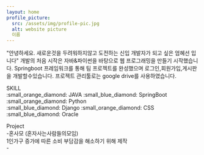 ```yaml
---
layout: home
profile_picture:
  src: /assets/img/profile-pic.jpg
  alt: website picture
  이름
---
```


<p>
"안녕하세요. 새로운것을 두려워하지않고 도전하는 신입 개발자가 되고 싶은 엄혜선 입니다"
 개발의 처음 시작은 자바&파이썬을 바탕으로 웹 프로그래밍을 만들기 시작했습니다.
 Springboot 프레임워크를 통해 팀 프로젝트를 완성했으며 로그인,회원가입,게시판을 개발할수있습니다.
 프로젝트 관리툴로는 google drive를 사용하였습니다.
</p>

<p>
SKILL<br>
:small_orange_diamond: JAVA
:small_blue_diamond: SpringBoot
:small_orange_diamond: Python<br>
:small_blue_diamond: Django
:small_orange_diamond: CSS
:small_blue_diamond: Oracle
</p>

<p>
Project<br>
  -혼사모 (혼자사는사람들의모임)<br> 1인가구 증가에 따른 소비 부담감을 해소하기 위해 제작<br>
  -
</p>
